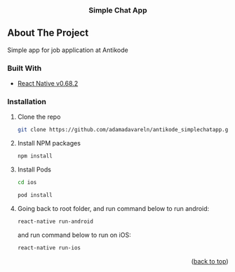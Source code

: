 <div id="top"></div>


<!-- PROJECT LOGO -->
<br />
<div align="center">
  <h3 align="center">Simple Chat App</h3>
</div>

<!-- ABOUT THE PROJECT -->
## About The Project

Simple app for job application at Antikode

### Built With

* [React Native v0.68.2](https://reactnative.dev/)

### Installation

1. Clone the repo
   ```sh
   git clone https://github.com/adamadavareln/antikode_simplechatapp.git
   ```
2. Install NPM packages
   ```sh
   npm install
   ```
3. Install Pods
   ```sh
   cd ios
   ```
   ```sh
   pod install
   ```
4. Going back to root folder, and run command below to run android:
   ```sh
   react-native run-android
   ```
   and run command below to run on iOS:
   ```sh
   react-native run-ios
   ```

<p align="right">(<a href="#top">back to top</a>)</p>

